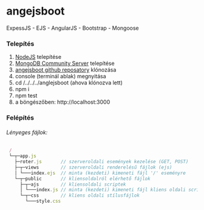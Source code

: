 # angejsboot
ExpessJS - EJS - AngularJS - Bootstrap - Mongoose

### Telepítés
1. [NodeJS](https://nodejs.org/en/) telepítése
1. [MongoDB Community Server](https://www.mongodb.com/download-center?jmp=nav#community) telepítése
1. [angejsboot github reposatory](https://github.com/tomuwhu/angejsboot) klónozása
1. console (terminál ablak) megnyitása
1. cd /../../../anglejsboot (ahova klónozva lett)
1. npm i
1. npm test
1. a böngészőben: http://localhost:3000

### Felépítés

###### Lényeges fájlok:

```javascript
 /
 └─┬─app.js     
   ├─roter.js       // szerveroldali események kezelése (GET, POST)
   ├─┬─views        // szerveroldali renderelésű fájlok (ejs)
   │ └───index.ejs  // minta (kezdeti) kimeneti fájl '/' eseményre
   └─┬─public       // kliensoldalról elérhető fájlok
     ├─┬─ajs        // kliensoldali scriptek
     │ └───index.js // minta (kezdeti) kimeneti fájl kliens oldali scriptje
     └─┬─css        // kliens oldali stílusfájlok
       └───style.css
```

